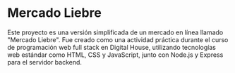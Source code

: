 # Mercado Liebre

Este proyecto es una versión simplificada de un mercado en línea llamado "Mercado Liebre". 
Fue creado como una actividad práctica durante el curso de programación web full stack en Digital House, utilizando tecnologías web estándar como HTML, CSS y JavaScript, junto con Node.js y Express para el servidor backend.
